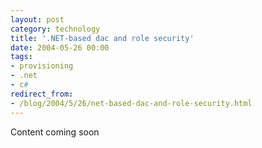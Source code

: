 ```yaml
---
layout: post
category: technology
title: '.NET-based dac and role security'
date: 2004-05-26 00:00
tags:
- provisioning
- .net
- c#
redirect_from:
- /blog/2004/5/26/net-based-dac-and-role-security.html
---
```

Content coming soon
